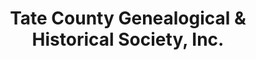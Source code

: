---
layout: repo
title: "Tate County Genealogical & Historical Society, Inc."
id: 23697
permalink: repos/23697/
---